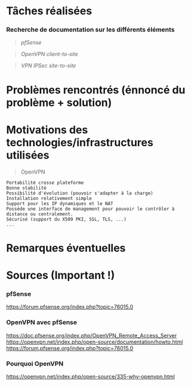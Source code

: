 # Tâches réalisées

### Recherche de documentation sur les différents éléments

> *pfSense*

> *OpenVPN client-to-site*

> *VPN IPSec site-to-site*
# Problèmes rencontrés (énnoncé du problème + solution)

# Motivations des technologies/infrastructures utilisées
> OpenVPN 
    
    Portabilité crosse plateforme
    Bonne stabilité
    Possibilité d'évolution (pouvoir s'adapter à la charge)
    Installation relativement simple
    Support pour les IP dynamiques et le NAT
    Possède une interface de management pour pouvoir le contrôler à distance ou centralement.
    Sécurisé (support du X509 PKI, SSL, TLS, ...)
    ...
    
# Remarques éventuelles

# Sources (Important !)

### pfSense
https://forum.pfsense.org/index.php?topic=76015.0

### OpenVPN avec pfSense
https://doc.pfsense.org/index.php/OpenVPN_Remote_Access_Server
https://openvpn.net/index.php/open-source/documentation/howto.html
https://forum.pfsense.org/index.php?topic=76015.0

### Pourquoi OpenVPN
https://openvpn.net/index.php/open-source/335-why-openvpn.html
